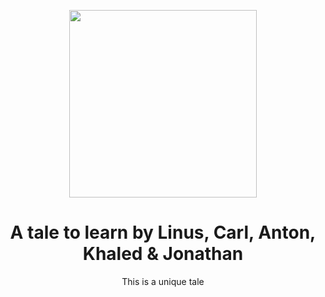 <p align="center">
  <img src="https://www.pinclipart.com/picdir/middle/13-134576_stock-market-monster-clip-art-scary-monster-png.png" width="300">
  <h1 align="center">A tale to learn by Linus, Carl, Anton, Khaled & Jonathan</h1>
  <p align="center">This is a unique tale<p>
</p>